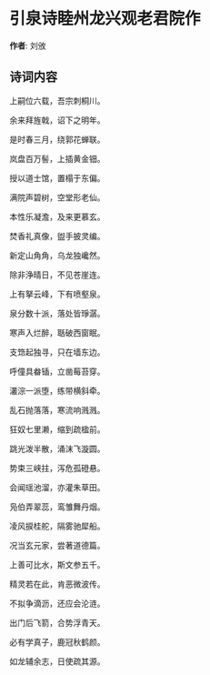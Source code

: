 # 引泉诗睦州龙兴观老君院作

**作者**: 刘攽

## 诗词内容

上嗣位六载，吾宗刺桐川。

余来拜旌戟，诏下之明年。

是时春三月，绕郭花蝉联。

岚盘百万髻，上插黄金钿。

授以道士馆，置榻于东偏。

满院声碧树，空堂形老仙。

本性乐凝澹，及来更慕玄。

焚香礼真像，盥手披灵编。

新定山角角，乌龙独巉然。

除非浄晴日，不见苍崖连。

上有拏云峰，下有喷壑泉。

泉分数十派，落处皆琤潺。

寒声入烂醉，聒破西窗眠。

支筇起独寻，只在墙东边。

呼僮具畚锸，立凿莓苔穿。

灇淙一派堕，练带横斜牵。

乱石抛落落，寒流响溅溅。

狂奴七里濑，缩到疏楹前。

跳光泼半散，涌沫飞漩圆。

势束三峡拄，泻危孤磴悬。

会闻瑶池溜，亦灌朱草田。

凫伯弄翠蕊，鸾雏舞丹烟。

凌风捩桂舵，隔雾驰犀船。

况当玄元家，尝著道德篇。

上善可比水，斯文参五千。

精灵若在此，肯恶微波传。

不拟争滴沥，还应会沦涟。

出门后飞箭，合势浮青天。

必有学真子，鹿冠秋鹤颜。

如龙辅余志，日使疏其源。

